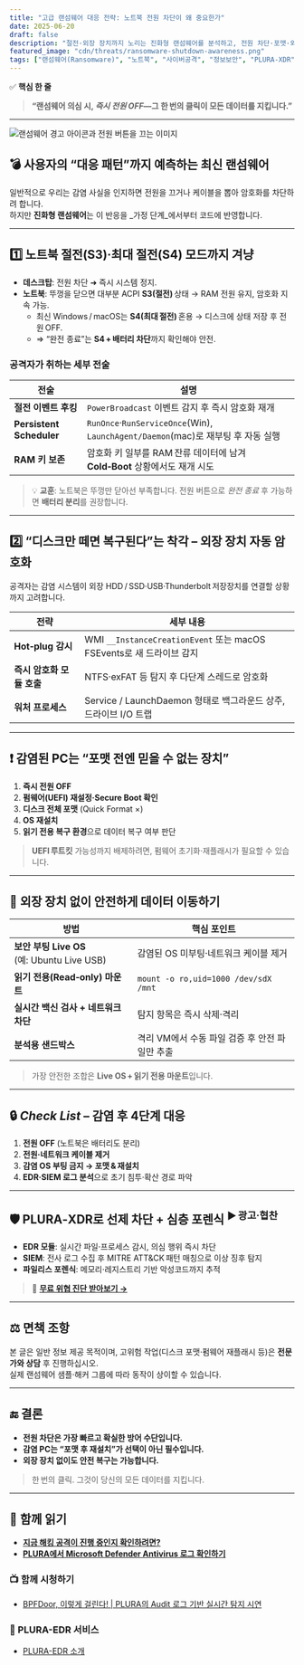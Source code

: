 ```yaml
---
title: "고급 랜섬웨어 대응 전략: 노트북 전원 차단이 왜 중요한가"
date: 2025-06-20
draft: false
description: "절전·외장 장치까지 노리는 진화형 랜섬웨어를 분석하고, 전원 차단·포맷·외장 장치 없이 데이터 복구 등 실전 대응법을 제시합니다." # 118 자
featured_image: "cdn/threats/ransomware-shutdown-awareness.png"
tags: ["랜섬웨어(Ransomware)", "노트북", "사이버공격", "정보보안", "PLURA-XDR", "EDR", "파일리스", "보안 상식", "복구"]
---
```


✅ **핵심 한 줄**  
> **“랜섬웨어 의심 시, _즉시 전원 OFF_—그 한 번의 클릭이 모든 데이터를 지킵니다.”**

---

![랜섬웨어 경고 아이콘과 전원 버튼을 끄는 이미지](https://blog.plura.io/cdn/respond/ransomware-shutdown-awareness.png)

<!--more-->

## 💣 사용자의 “대응 패턴”까지 예측하는 최신 랜섬웨어

일반적으로 우리는 감염 사실을 인지하면 전원을 끄거나 케이블을 뽑아 암호화를 차단하려 합니다.  
하지만 **진화형 랜섬웨어**는 이 반응을 _가정 단계_에서부터 코드에 반영합니다.

---

## 1️⃣ 노트북 절전(S3)·최대 절전(S4) 모드까지 겨냥

- **데스크탑**: 전원 차단 ➜ 즉시 시스템 정지.  
- **노트북**: 뚜껑을 닫으면 대부분 ACPI **S3(절전)** 상태 → RAM 전원 유지, 암호화 지속 가능.  
  - 최신 Windows / macOS는 **S4(최대 절전)** 혼용 → 디스크에 상태 저장 후 전원 OFF.  
  - ⇒ “완전 종료”는 **S4 + 배터리 차단**까지 확인해야 안전.

### 공격자가 취하는 세부 전술

| 전술 | 설명 |
|------|------|
| **절전 이벤트 후킹** | `PowerBroadcast` 이벤트 감지 후 즉시 암호화 재개 |
| **Persistent Scheduler** | `RunOnce`·`RunServiceOnce`(Win), `LaunchAgent/Daemon`(mac)로 재부팅 후 자동 실행 |
| **RAM 키 보존** | 암호화 키 일부를 RAM 잔류 데이터에 남겨 **Cold‑Boot** 상황에서도 재개 시도 |

> 💡 **교훈**: 노트북은 뚜껑만 닫아선 부족합니다. 전원 버튼으로 _완전 종료_ 후 가능하면 **배터리 분리**를 권장합니다.

---

## 2️⃣ “디스크만 떼면 복구된다”는 착각 – 외장 장치 자동 암호화

공격자는 감염 시스템이 외장 HDD / SSD·USB·Thunderbolt 저장장치를 연결할 상황까지 고려합니다.

| 전략 | 세부 내용 |
|------|-----------|
| **Hot‑plug 감시** | WMI `__InstanceCreationEvent` 또는 macOS FSEvents로 새 드라이브 감지 |
| **즉시 암호화 모듈 호출** | NTFS·exFAT 등 탐지 후 다단계 스레드로 암호화 |
| **워처 프로세스** | Service / LaunchDaemon 형태로 백그라운드 상주, 드라이브 I/O 트랩 |

---

## ❗ 감염된 PC는 “포맷 전엔 믿을 수 없는 장치”

1. **즉시 전원 OFF**  
2. **펌웨어(UEFI) 재설정·Secure Boot 확인**  
3. **디스크 전체 포맷** (Quick Format ×)  
4. **OS 재설치**  
5. **읽기 전용 복구 환경**으로 데이터 복구 여부 판단

> **UEFI 루트킷** 가능성까지 배제하려면, 펌웨어 초기화·재플래시가 필요할 수 있습니다.

---

## 💾 외장 장치 없이 안전하게 데이터 이동하기

| 방법 | 핵심 포인트 |
|------|-------------|
| **보안 부팅 Live OS**<br>(예: Ubuntu Live USB) | 감염된 OS 미부팅·네트워크 케이블 제거 |
| **읽기 전용(Read‑only) 마운트** | `mount -o ro,uid=1000 /dev/sdX /mnt` |
| **실시간 백신 검사 + 네트워크 차단** | 탐지 항목은 즉시 삭제·격리 |
| **분석용 샌드박스** | 격리 VM에서 수동 파일 검증 후 안전 파일만 추출 |

> 가장 안전한 조합은 **Live OS + 읽기 전용 마운트**입니다.

---

## 🔒 _Check List_ – 감염 후 4단계 대응

1. **전원 OFF** (노트북은 배터리도 분리)  
2. **전원·네트워크 케이블 제거**  
3. **감염 OS 부팅 금지 → 포맷 & 재설치**  
4. **EDR·SIEM 로그 분석**으로 초기 침투·확산 경로 파악

---

## 🛡 PLURA‑XDR로 선제 차단 + 심층 포렌식   <sup>▶ 광고·협찬</sup>

- **EDR 모듈**: 실시간 파일·프로세스 감시, 의심 행위 즉시 차단  
- **SIEM**: 전사 로그 수집 후 MITRE ATT&CK 패턴 매칭으로 이상 징후 탐지  
- **파일리스 포렌식**: 메모리·레지스트리 기반 악성코드까지 추적

> 🔗 **[무료 위협 진단 받아보기 →](https://plura.io/free-assessment)**

---

## ⚖ 면책 조항

본 글은 일반 정보 제공 목적이며, 고위험 작업(디스크 포맷·펌웨어 재플래시 등)은 **전문가와 상담** 후 진행하십시오.  
실제 랜섬웨어 샘플·해커 그룹에 따라 동작이 상이할 수 있습니다.

---

## 🔚 결론

- **전원 차단은 가장 빠르고 확실한 방어 수단입니다.**  
- **감염 PC는 “포맷 후 재설치”가 선택이 아닌 필수입니다.**  
- **외장 장치 없이도 안전 복구는 가능합니다.**

> 한 번의 클릭. 그것이 당신의 모든 데이터를 지킵니다.

---

## 📖 함께 읽기
- [**지금 해킹 공격이 진행 중인지 확인하려면?**](https://blog.plura.io/ko/column/why-plura-xdr-merit/)
- [**PLURA에서 Microsoft Defender Antivirus 로그 확인하기**](https://blog.plura.io/ko/respond/plura-microsoft-defender-logs/)

### 📺 함께 시청하기
- [BPFDoor, 이렇게 걸린다! | PLURA의 Audit 로그 기반 실시간 탐지 시연](https://youtu.be/Rkz7vNAM0ZY)

### 🌟 PLURA-EDR 서비스
- [PLURA-EDR 소개](https://www.plura.io/platform/edr)


